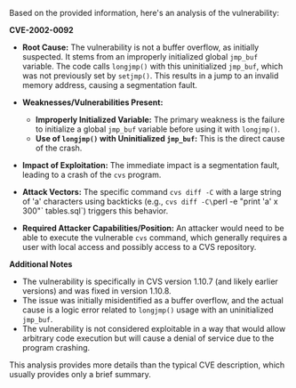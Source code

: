 Based on the provided information, here's an analysis of the vulnerability:

**CVE-2002-0092**

*   **Root Cause:** The vulnerability is not a buffer overflow, as initially suspected. It stems from an improperly initialized global `jmp_buf` variable. The code calls `longjmp()` with this uninitialized `jmp_buf`, which was not previously set by `setjmp()`. This results in a jump to an invalid memory address, causing a segmentation fault.

*   **Weaknesses/Vulnerabilities Present:**
    *   **Improperly Initialized Variable:** The primary weakness is the failure to initialize a global `jmp_buf` variable before using it with `longjmp()`.
    *   **Use of `longjmp()` with Uninitialized `jmp_buf`:** This is the direct cause of the crash.

*   **Impact of Exploitation:** The immediate impact is a segmentation fault, leading to a crash of the `cvs` program.

*   **Attack Vectors:** The specific command `cvs diff -C` with a large string of 'a' characters using backticks (e.g., `cvs diff -C\`perl -e "print 'a' x 300"\` tables.sql`) triggers this behavior.
*   **Required Attacker Capabilities/Position:** An attacker would need to be able to execute the vulnerable `cvs` command, which generally requires a user with local access and possibly access to a CVS repository.

**Additional Notes**

*   The vulnerability is specifically in CVS version 1.10.7 (and likely earlier versions) and was fixed in version 1.10.8.
*   The issue was initially misidentified as a buffer overflow, and the actual cause is a logic error related to `longjmp()` usage with an uninitialized `jmp_buf`.
*   The vulnerability is not considered exploitable in a way that would allow arbitrary code execution but will cause a denial of service due to the program crashing.

This analysis provides more details than the typical CVE description, which usually provides only a brief summary.